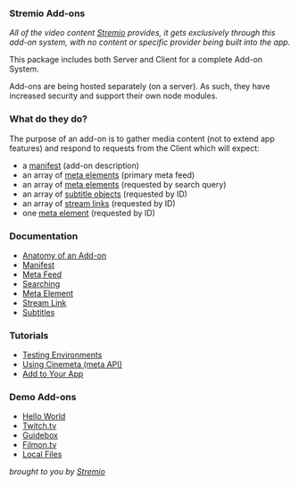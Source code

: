 ### Stremio Add-ons

_All of the video content [Stremio](http://www.strem.io/) provides, it gets exclusively through this add-on system, with no content or specific provider being built into the app._

This package includes both Server and Client for a complete Add-on System.

Add-ons are being hosted separately (on a server). As such, they have increased security and support their own node modules.

### What do they do?

The purpose of an add-on is to gather media content (not to extend app features) and respond to requests from the Client which will expect:

- a [manifest](/docs/manifest.md) (add-on description)
- an array of [meta elements](/docs/meta/meta.element.md) (primary meta feed)
- an array of [meta elements](/docs/meta/meta.element.md) (requested by search query)
- an array of [subtitle objects](/docs/subtitles/subtitles.object.md) (requested by ID)
- an array of [stream links](/docs/steam/stream.link.md) (requested by ID)
- one [meta element](/docs/meta/meta.element.md) (requested by ID)

### Documentation

- [Anatomy of an Add-on](/docs/README.md)
- [Manifest](/docs/manifest.md)
- [Meta Feed](/docs/api/meta/meta.feed.md)
- [Searching](/docs/api/meta/meta.search.md)
- [Meta Element](/docs/api/meta/meta.element.md)
- [Stream Link](/docs/api/stream/README.md)
- [Subtitles](/docs/api/subtitles/README.md)

### Tutorials

- [Testing Environments](/docs/tutorial/testing.md)
- [Using Cinemeta (meta API)](/docs/tutorial/using-cinemeta.md)
- [Add to Your App](/docs/tutorial/add.to.app.md)

### Demo Add-ons

- [Hello World](https://github.com/Ivshti/addon-helloworld)
- [Twitch.tv](https://github.com/jaruba/stremio-twitch)
- [Guidebox](http://github.com/Stremio/guidebox-stremio)
- [Filmon.tv](http://github.com/Stremio/filmon-stremio)
- [Local Files](http://github.com/Stremio/stremio-local-files)

_brought to you by [Stremio](http://www.strem.io/)_
